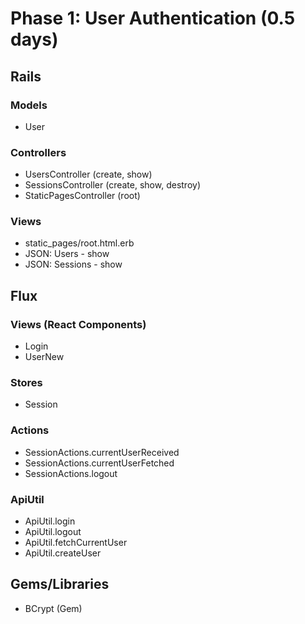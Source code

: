 # Phase 1: User Authentication (0.5 days)

## Rails
### Models
* User

### Controllers
* UsersController (create, show)
* SessionsController (create, show, destroy)
* StaticPagesController (root)

### Views
* static_pages/root.html.erb
* JSON: Users - show
* JSON: Sessions - show

## Flux
### Views (React Components)
* Login
* UserNew

### Stores
* Session

### Actions
* SessionActions.currentUserReceived
* SessionActions.currentUserFetched
* SessionActions.logout

### ApiUtil
* ApiUtil.login
* ApiUtil.logout
* ApiUtil.fetchCurrentUser
* ApiUtil.createUser

## Gems/Libraries
* BCrypt (Gem)

